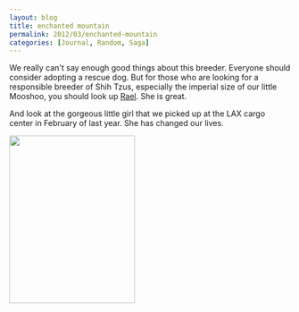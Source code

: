 ```yaml
---
layout: blog
title: enchanted mountain
permalink: 2012/03/enchanted-mountain
categories: [Journal, Random, Saga]
---
```


We really can't say enough good things about this breeder. Everyone should consider adopting a rescue dog. But for those who are looking for a responsible breeder of Shih Tzus, especially the imperial size of our little Mooshoo, you should look up <a href="http://www.enchantedmountainshihtzu.com/" target="_blank">Rael</a>. She is great.

And look at the gorgeous little girl that we picked up at the LAX cargo center in February of last year. She has changed our lives.

<a href="http://blog.kristeraxel.com/wp-content/uploads/2012/03/IMG_0912.jpg"><img src="http://blog.kristeraxel.com/wp-content/uploads/2012/03/IMG_0912-225x300.jpg" alt="" title="IMG_0912" width="225" height="300" class="aligncenter size-medium wp-image-1718" /></a>
